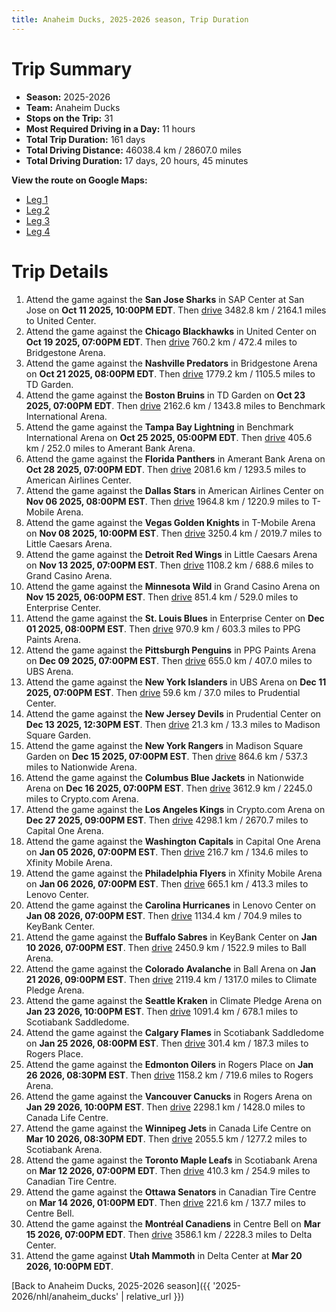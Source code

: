 ```yaml
---
title: Anaheim Ducks, 2025-2026 season, Trip Duration
---
```


# Trip Summary
- **Season:** 2025-2026
- **Team:** Anaheim Ducks
- **Stops on the Trip:** 31
- **Most Required Driving in a Day:** 11 hours
- **Total Trip Duration:** 161 days
- **Total Driving Distance:** 46038.4 km / 28607.0 miles
- **Total Driving Duration:** 17 days, 20 hours, 45 minutes

**View the route on Google Maps:**
- [Leg 1](https://www.google.com/maps/dir/SAP+Center+at+San+Jose+San+Jose/United+Center+Chicago/Bridgestone+Arena+Nashville/TD+Garden+Boston/Benchmark+International+Arena+Tampa+Bay/Amerant+Bank+Arena+Florida/American+Airlines+Center+Dallas/T-Mobile+Arena+Vegas/Little+Caesars+Arena+Detroit/Grand+Casino+Arena+Minnesota)
- [Leg 2](https://www.google.com/maps/dir/Grand+Casino+Arena+Minnesota/Enterprise+Center+St.+Louis/PPG+Paints+Arena+Pittsburgh/UBS+Arena+New+York/Prudential+Center+New+Jersey/Madison+Square+Garden+New+York/Nationwide+Arena+Columbus/Crypto.com+Arena+Los+Angeles/Capital+One+Arena+Washington/Xfinity+Mobile+Arena+Philadelphia)
- [Leg 3](https://www.google.com/maps/dir/Xfinity+Mobile+Arena+Philadelphia/Lenovo+Center+Carolina/KeyBank+Center+Buffalo/Ball+Arena+Colorado/Climate+Pledge+Arena+Seattle/Scotiabank+Saddledome+Calgary/Rogers+Place+Edmonton/Rogers+Arena+Vancouver/Canada+Life+Centre+Winnipeg/Scotiabank+Arena+Toronto)
- [Leg 4](https://www.google.com/maps/dir/Scotiabank+Arena+Toronto/Canadian+Tire+Centre+Ottawa/Centre+Bell+Montréal/Delta+Center+Utah)

# Trip Details
1. Attend the game against the **San Jose Sharks** in SAP Center at San Jose on **Oct 11 2025, 10:00PM EDT**. Then [drive](https://www.google.com/maps/dir/SAP+Center+at+San+Jose+San+Jose/United+Center+Chicago) 3482.8 km / 2164.1 miles to United Center.
2. Attend the game against the **Chicago Blackhawks** in United Center on **Oct 19 2025, 07:00PM EDT**. Then [drive](https://www.google.com/maps/dir/United+Center+Chicago/Bridgestone+Arena+Nashville) 760.2 km / 472.4 miles to Bridgestone Arena.
3. Attend the game against the **Nashville Predators** in Bridgestone Arena on **Oct 21 2025, 08:00PM EDT**. Then [drive](https://www.google.com/maps/dir/Bridgestone+Arena+Nashville/TD+Garden+Boston) 1779.2 km / 1105.5 miles to TD Garden.
4. Attend the game against the **Boston Bruins** in TD Garden on **Oct 23 2025, 07:00PM EDT**. Then [drive](https://www.google.com/maps/dir/TD+Garden+Boston/Benchmark+International+Arena+Tampa+Bay) 2162.6 km / 1343.8 miles to Benchmark International Arena.
5. Attend the game against the **Tampa Bay Lightning** in Benchmark International Arena on **Oct 25 2025, 05:00PM EDT**. Then [drive](https://www.google.com/maps/dir/Benchmark+International+Arena+Tampa+Bay/Amerant+Bank+Arena+Florida) 405.6 km / 252.0 miles to Amerant Bank Arena.
6. Attend the game against the **Florida Panthers** in Amerant Bank Arena on **Oct 28 2025, 07:00PM EDT**. Then [drive](https://www.google.com/maps/dir/Amerant+Bank+Arena+Florida/American+Airlines+Center+Dallas) 2081.6 km / 1293.5 miles to American Airlines Center.
7. Attend the game against the **Dallas Stars** in American Airlines Center on **Nov 06 2025, 08:00PM EST**. Then [drive](https://www.google.com/maps/dir/American+Airlines+Center+Dallas/T-Mobile+Arena+Vegas) 1964.8 km / 1220.9 miles to T-Mobile Arena.
8. Attend the game against the **Vegas Golden Knights** in T-Mobile Arena on **Nov 08 2025, 10:00PM EST**. Then [drive](https://www.google.com/maps/dir/T-Mobile+Arena+Vegas/Little+Caesars+Arena+Detroit) 3250.4 km / 2019.7 miles to Little Caesars Arena.
9. Attend the game against the **Detroit Red Wings** in Little Caesars Arena on **Nov 13 2025, 07:00PM EST**. Then [drive](https://www.google.com/maps/dir/Little+Caesars+Arena+Detroit/Grand+Casino+Arena+Minnesota) 1108.2 km / 688.6 miles to Grand Casino Arena.
10. Attend the game against the **Minnesota Wild** in Grand Casino Arena on **Nov 15 2025, 06:00PM EST**. Then [drive](https://www.google.com/maps/dir/Grand+Casino+Arena+Minnesota/Enterprise+Center+St.+Louis) 851.4 km / 529.0 miles to Enterprise Center.
11. Attend the game against the **St. Louis Blues** in Enterprise Center on **Dec 01 2025, 08:00PM EST**. Then [drive](https://www.google.com/maps/dir/Enterprise+Center+St.+Louis/PPG+Paints+Arena+Pittsburgh) 970.9 km / 603.3 miles to PPG Paints Arena.
12. Attend the game against the **Pittsburgh Penguins** in PPG Paints Arena on **Dec 09 2025, 07:00PM EST**. Then [drive](https://www.google.com/maps/dir/PPG+Paints+Arena+Pittsburgh/UBS+Arena+New+York) 655.0 km / 407.0 miles to UBS Arena.
13. Attend the game against the **New York Islanders** in UBS Arena on **Dec 11 2025, 07:00PM EST**. Then [drive](https://www.google.com/maps/dir/UBS+Arena+New+York/Prudential+Center+New+Jersey) 59.6 km / 37.0 miles to Prudential Center.
14. Attend the game against the **New Jersey Devils** in Prudential Center on **Dec 13 2025, 12:30PM EST**. Then [drive](https://www.google.com/maps/dir/Prudential+Center+New+Jersey/Madison+Square+Garden+New+York) 21.3 km / 13.3 miles to Madison Square Garden.
15. Attend the game against the **New York Rangers** in Madison Square Garden on **Dec 15 2025, 07:00PM EST**. Then [drive](https://www.google.com/maps/dir/Madison+Square+Garden+New+York/Nationwide+Arena+Columbus) 864.6 km / 537.3 miles to Nationwide Arena.
16. Attend the game against the **Columbus Blue Jackets** in Nationwide Arena on **Dec 16 2025, 07:00PM EST**. Then [drive](https://www.google.com/maps/dir/Nationwide+Arena+Columbus/Crypto.com+Arena+Los+Angeles) 3612.9 km / 2245.0 miles to Crypto.com Arena.
17. Attend the game against the **Los Angeles Kings** in Crypto.com Arena on **Dec 27 2025, 09:00PM EST**. Then [drive](https://www.google.com/maps/dir/Crypto.com+Arena+Los+Angeles/Capital+One+Arena+Washington) 4298.1 km / 2670.7 miles to Capital One Arena.
18. Attend the game against the **Washington Capitals** in Capital One Arena on **Jan 05 2026, 07:00PM EST**. Then [drive](https://www.google.com/maps/dir/Capital+One+Arena+Washington/Xfinity+Mobile+Arena+Philadelphia) 216.7 km / 134.6 miles to Xfinity Mobile Arena.
19. Attend the game against the **Philadelphia Flyers** in Xfinity Mobile Arena on **Jan 06 2026, 07:00PM EST**. Then [drive](https://www.google.com/maps/dir/Xfinity+Mobile+Arena+Philadelphia/Lenovo+Center+Carolina) 665.1 km / 413.3 miles to Lenovo Center.
20. Attend the game against the **Carolina Hurricanes** in Lenovo Center on **Jan 08 2026, 07:00PM EST**. Then [drive](https://www.google.com/maps/dir/Lenovo+Center+Carolina/KeyBank+Center+Buffalo) 1134.4 km / 704.9 miles to KeyBank Center.
21. Attend the game against the **Buffalo Sabres** in KeyBank Center on **Jan 10 2026, 07:00PM EST**. Then [drive](https://www.google.com/maps/dir/KeyBank+Center+Buffalo/Ball+Arena+Colorado) 2450.9 km / 1522.9 miles to Ball Arena.
22. Attend the game against the **Colorado Avalanche** in Ball Arena on **Jan 21 2026, 09:00PM EST**. Then [drive](https://www.google.com/maps/dir/Ball+Arena+Colorado/Climate+Pledge+Arena+Seattle) 2119.4 km / 1317.0 miles to Climate Pledge Arena.
23. Attend the game against the **Seattle Kraken** in Climate Pledge Arena on **Jan 23 2026, 10:00PM EST**. Then [drive](https://www.google.com/maps/dir/Climate+Pledge+Arena+Seattle/Scotiabank+Saddledome+Calgary) 1091.4 km / 678.1 miles to Scotiabank Saddledome.
24. Attend the game against the **Calgary Flames** in Scotiabank Saddledome on **Jan 25 2026, 08:00PM EST**. Then [drive](https://www.google.com/maps/dir/Scotiabank+Saddledome+Calgary/Rogers+Place+Edmonton) 301.4 km / 187.3 miles to Rogers Place.
25. Attend the game against the **Edmonton Oilers** in Rogers Place on **Jan 26 2026, 08:30PM EST**. Then [drive](https://www.google.com/maps/dir/Rogers+Place+Edmonton/Rogers+Arena+Vancouver) 1158.2 km / 719.6 miles to Rogers Arena.
26. Attend the game against the **Vancouver Canucks** in Rogers Arena on **Jan 29 2026, 10:00PM EST**. Then [drive](https://www.google.com/maps/dir/Rogers+Arena+Vancouver/Canada+Life+Centre+Winnipeg) 2298.1 km / 1428.0 miles to Canada Life Centre.
27. Attend the game against the **Winnipeg Jets** in Canada Life Centre on **Mar 10 2026, 08:30PM EDT**. Then [drive](https://www.google.com/maps/dir/Canada+Life+Centre+Winnipeg/Scotiabank+Arena+Toronto) 2055.5 km / 1277.2 miles to Scotiabank Arena.
28. Attend the game against the **Toronto Maple Leafs** in Scotiabank Arena on **Mar 12 2026, 07:00PM EDT**. Then [drive](https://www.google.com/maps/dir/Scotiabank+Arena+Toronto/Canadian+Tire+Centre+Ottawa) 410.3 km / 254.9 miles to Canadian Tire Centre.
29. Attend the game against the **Ottawa Senators** in Canadian Tire Centre on **Mar 14 2026, 01:00PM EDT**. Then [drive](https://www.google.com/maps/dir/Canadian+Tire+Centre+Ottawa/Centre+Bell+Montréal) 221.6 km / 137.7 miles to Centre Bell.
30. Attend the game against the **Montréal Canadiens** in Centre Bell on **Mar 15 2026, 07:00PM EDT**. Then [drive](https://www.google.com/maps/dir/Centre+Bell+Montréal/Delta+Center+Utah) 3586.1 km / 2228.3 miles to Delta Center.
31. Attend the game against **Utah Mammoth** in Delta Center at **Mar 20 2026, 10:00PM EDT**.

[Back to Anaheim Ducks, 2025-2026 season]({{ '2025-2026/nhl/anaheim_ducks' | relative_url }})
